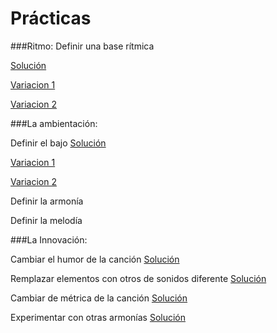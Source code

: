 # Prácticas

###Ritmo: 
Definir una base rítmica 

[Solución](001solucion.md)

[Variacion 1](002solucion.md)

[Variacion 2](003solucion.md)



###La ambientación: 



Definir el bajo   [Solución](101solucion.md)

[Variacion 1](102solucion.md)

[Variacion 2](103solucion.md)

Definir la armonía 

Definir la melodía   


###La Innovación:

Cambiar el humor de la canción [Solución]()

Remplazar elementos con otros de sonidos diferente  [Solución]()

Cambiar de métrica de la canción      [Solución]()

Experimentar con otras armonías  [Solución]()































   
